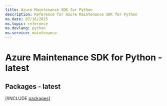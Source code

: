 ```yaml
---
title: Azure Maintenance SDK for Python
description: Reference for Azure Maintenance SDK for Python
ms.date: 07/16/2025
ms.topic: reference
ms.devlang: python
ms.service: maintenance
---
```

# Azure Maintenance SDK for Python - latest
## Packages - latest
[!INCLUDE [packages](maintenance-index.md)]